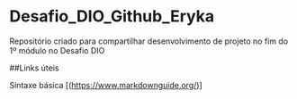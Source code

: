# Desafio_DIO_Github_Eryka
Repositório criado para compartilhar desenvolvimento de projeto no fim do 1º módulo no Desafio DIO

##Links úteis

Sintaxe básica [(https://www.markdownguide.org/)]
